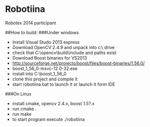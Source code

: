 Robotiina
=========

Robotex 2014 participant 


##How to build:
###Under windows

* Install Visual Studo 2013 express
* Download OpenCV 2.4.9 and unpack into c:\ drive 
 *  check that C:\opencv\build\include and paths exist
* Download Boost binaries for VS2013 
 *  http://sourceforge.net/projects/boost/files/boost-binaries/1.56.0/ 
 *  boost_1_56_0-msvc-12.0-32.exe
 *  install into C:\boost_1_56_0
* clone this project and compile it
* start robotiina.bat to launch it or launch it form IDE


###On Linux

* install cmake, opencv 2.4.x, boost 1.5?.x
* run cmake .
* run make
* to start program execute ./robotiina


